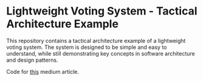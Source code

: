 # Lightweight Voting System - Tactical Architecture Example

This repository contains a tactical architecture example of a lightweight voting system. 
The system is designed to be simple and easy to understand, while still demonstrating key concepts in software architecture and design patterns.

Code for [this](https://medium.com/@albert.llousas/tactical-architecture-guidelines-f24482b47c88) medium article. 